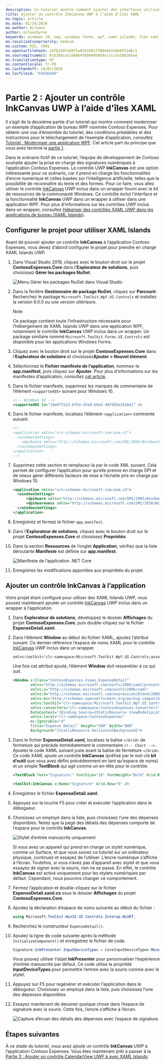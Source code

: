```yaml
---
description: Ce tutoriel montre comment ajouter des interfaces utilisateur XAML UWP, créer des packages MSIX et incorporer d’autres composants modernes dans votre application WPF.
title: Ajouter un contrôle InkCanvas UWP à l’aide d'îles XAML
ms.topic: article
ms.date: 01/24/2020
ms.author: mcleans
author: mcleanbyron
keywords: windows 10, uwp, windows forms, wpf, xaml islands, îles xaml
ms.localizationpriority: medium
ms.custom: RS5, 19H1
ms.openlocfilehash: 24fb2507dd8f5a83b5581ff08d44210b0f5146c3
ms.sourcegitcommit: 6cb20dca1cb60b4f6b894b95dcc2cc3a166165ad
ms.translationtype: HT
ms.contentlocale: fr-FR
ms.lasthandoff: 10/01/2020
ms.locfileid: "91636449"
---
```

# <a name="part-2-add-a-uwp-inkcanvas-control-using-xaml-islands"></a>Partie 2 : Ajouter un contrôle InkCanvas UWP à l’aide d'îles XAML

Il s’agit de la deuxième partie d’un tutoriel qui montre comment moderniser un exemple d’application de bureau WPF nommée Contoso Expenses. Pour obtenir une vue d’ensemble du tutoriel, des conditions préalables et des instructions pour le téléchargement de l’exemple d’application, consultez [Tutoriel : Moderniser une application WPF](modernize-wpf-tutorial.md). Cet article part du principe que vous avez terminé la [partie 1](modernize-wpf-tutorial-1.md).

Dans le scénario fictif de ce tutoriel, l’équipe de développement de Contoso souhaite ajouter la prise en charge des signatures numériques à l’application Contoso Expenses. Le contrôle UWP **InkCanvas** est une option intéressante pour ce scénario, car il prend en charge les fonctionnalités d’encre numérique et celles basées sur l’intelligence artificielle, telles que la possibilité de reconnaître du texte et des formes. Pour ce faire, vous allez utiliser le contrôle [InkCanvas](/windows/communitytoolkit/controls/wpf-winforms/inkcanvas) UWP inclus dans un wrapper fourni avec le kit de ressources de la communauté Windows. Ce contrôle inclut l’interface et la fonctionnalité **InkCanvas** UWP dans un wrapper à utiliser dans une application WPF. Pour plus d’informations sur les contrôles UWP inclus dans un wrapper, consultez [Héberger des contrôles XAML UWP dans les applications de bureau (XAML Islands)](xaml-islands.md).

## <a name="configure-the-project-to-use-xaml-islands"></a>Configurer le projet pour utiliser XAML Islands

Avant de pouvoir ajouter un contrôle **InkCanvas** à l’application Contoso Expenses, vous devez d’abord configurer le projet pour prendre en charge XAML Islands UWP.

1. Dans Visual Studio 2019, cliquez avec le bouton droit sur le projet **ContosoExpenses.Core** dans l’**Explorateur de solutions**, puis choisissez **Gérer les packages NuGet**.

    ![Menu Gérer les packages NuGet dans Visual Studio](images/wpf-modernize-tutorial//ManageNuGetPackages.png)

2. Dans la fenêtre **Gestionnaire de package NuGet**, cliquez sur **Parcourir**. Recherchez le package `Microsoft.Toolkit.Wpf.UI.Controls` et installez la version 6.0.0 ou une version ultérieure.

    > [!NOTE]
    > Ce package contient toute l’infrastructure nécessaire pour l’hébergement de XAML Islands UWP dans une application WPF, notamment le contrôle **InkCanvas** UWP inclus dans un wrapper. Un package similaire nommé `Microsoft.Toolkit.Forms.UI.Controls` est disponible pour les applications Windows Forms.

3. Cliquez avec le bouton droit sur le projet **ContosoExpenses.Core** dans l’**Explorateur de solutions** et choisissez**Ajouter > Nouvel élément**.

4. Sélectionnez le **Fichier manifeste de l’application**, nommez-le **app.manifest**, puis cliquez sur **Ajouter**. Pour plus d’informations sur les manifestes d’application, consultez [cet article](/windows/desktop/SbsCs/application-manifests).

5. Dans le fichier manifeste, supprimez les marques de commentaire de l’élément `<supportedOS>` suivant pour Windows 10.

    ```xml
    <!-- Windows 10 -->
    <supportedOS Id="{8e0f7a12-bfb3-4fe8-b9a5-48fd50a15a9a}" />
    ```

6. Dans le fichier manifeste, localisez l’élément `<application>` commenté suivant.

    ```xml
    <!--
    <application xmlns="urn:schemas-microsoft-com:asm.v3">
      <windowsSettings>
        <dpiAware xmlns="http://schemas.microsoft.com/SMI/2005/WindowsSettings">true</dpiAware>
      </windowsSettings>
    </application>
    -->
    ```

7. Supprimez cette section et remplacez-la par le code XML suivant. Cela permet de configurer l’application pour qu’elle prenne en charge DPI et de mieux gérer différents facteurs de mise à l’échelle pris en charge par Windows 10.

    ```xml
    <application xmlns="urn:schemas-microsoft-com:asm.v3">
      <windowsSettings>
          <dpiAware xmlns="http://schemas.microsoft.com/SMI/2005/WindowsSettings">true/PM</dpiAware>
          <dpiAwareness xmlns="http://schemas.microsoft.com/SMI/2016/WindowsSettings">PerMonitorV2, PerMonitor</dpiAwareness>
      </windowsSettings>
    </application>
    ```

8. Enregistrez et fermez le fichier `app.manifest`.

9. Dans l’**Explorateur de solutions**, cliquez avec le bouton droit sur le projet **ContosoExpenses.Core** et choisissez **Propriétés**.

10. Dans la section **Ressources** de l’onglet **Application**, vérifiez que la liste déroulante **Manifeste** est définie sur **app.manifest**.

    ![Manifeste de l’application .NET Core](images/wpf-modernize-tutorial/NetCoreAppManifest.png)

11. Enregistrez les modifications apportées aux propriétés du projet.

## <a name="add-an-inkcanvas-control-to-the-app"></a>Ajouter un contrôle InkCanvas à l’application

Votre projet étant configuré pour utiliser des XAML Islands UWP, vous pouvez maintenant ajouter un contrôle [InkCanvas](/windows/communitytoolkit/controls/wpf-winforms/inkcanvas) UWP inclus dans un wrapper à l’application.

1. Dans **Explorateur de solutions**, développez le dossier **Affichages** du projet **ContosoExpenses.Core**, puis double-cliquez sur le fichier **ExpenseDetail.xaml**.

2. Dans l’élément **Window** au début du fichier XAML, ajoutez l’attribut suivant. Ce dernier référence l’espace de noms XAML pour le contrôle [InkCanvas](/windows/communitytoolkit/controls/wpf-winforms/inkcanvas) UWP inclus dans un wrapper.

    ```xml
    xmlns:toolkit="clr-namespace:Microsoft.Toolkit.Wpf.UI.Controls;assembly=Microsoft.Toolkit.Wpf.UI.Controls"
    ```

    Une fois cet attribut ajouté, l’élément **Window** doit ressembler à ce qui suit.

    ```xml
    <Window x:Class="ContosoExpenses.Views.ExpenseDetail"
            xmlns="http://schemas.microsoft.com/winfx/2006/xaml/presentation"
            xmlns:x="http://schemas.microsoft.com/winfx/2006/xaml"
            xmlns:d="http://schemas.microsoft.com/expression/blend/2008"
            xmlns:mc="http://schemas.openxmlformats.org/markup-compatibility/2006"
            xmlns:toolkit="clr-namespace:Microsoft.Toolkit.Wpf.UI.Controls;assembly=Microsoft.Toolkit.Wpf.UI.Controls"
            xmlns:converters="clr-namespace:ContosoExpenses.Converters"
            DataContext="{Binding Source={StaticResource ViewModelLocator}, Path=ExpensesDetailViewModel}"
            xmlns:local="clr-namespace:ContosoExpenses"
            mc:Ignorable="d"
            Title="Expense Detail" Height="500" Width="800"
            Background="{StaticResource HorizontalBackground}">
    ```

4. Dans le fichier **ExpenseDetail.xaml**, localisez la balise `</Grid>` de fermeture qui précède immédiatement le commentaire `<!-- Chart -->`. Ajoutez le code XAML suivant juste avant la balise de fermeture `</Grid>`. Ce code XAML ajoute un contrôle **InkCanvas** (préfixé par le mot clé **kit d’outil** que vous avez défini précédemment en tant qu’espace de noms) et un simple **TextBlock** qui agit comme un en-tête pour le contrôle.

    ```xml
    <TextBlock Text="Signature:" FontSize="16" FontWeight="Bold" Grid.Row="5" />

    <toolkit:InkCanvas x:Name="Signature" Grid.Row="6" />
    ```

5. Enregistrez le fichier **ExpenseDetail.xaml**.

6. Appuyez sur la touche F5 pour créer et exécuter l’application dans le débogueur.

7. Choisissez un employé dans la liste, puis choisissez l’une des dépenses disponibles. Notez que la page des détails des dépenses comporte de l’espace pour le contrôle **InkCanvas**.

    ![Stylet d’entrée manuscrits uniquement](images/wpf-modernize-tutorial/InkCanvasPenOnly.png)

    Si vous avez un appareil qui prend en charge un stylet numérique, comme un Surface, et que vous suivez ce tutoriel sur un ordinateur physique, continuez et essayez de l’utiliser. L’encre numérique s’affiche à l’écran. Toutefois, si vous n’avez pas d’appareil avec stylet et que vous essayez de signer avec la souris, rien ne se passe. En effet, le contrôle **InkCanvas** est activé uniquement pour les stylets numériques par défaut. Cependant, nous pouvons changer ce comportement.

8. Fermez l’application et double-cliquez sur le fichier **ExpenseDetail.xaml.cs** sous le dossier **Affichages** du projet **ContosoExpenses.Core**.

9. Ajoutez la déclaration d’espace de noms suivante au début du fichier :

    ```csharp
    using Microsoft.Toolkit.Win32.UI.Controls.Interop.WinRT;
    ```

10. Recherchez le constructeur `ExpenseDetail()`.

11. Ajoutez la ligne de code suivante après la méthode `InitializeComponent()` et enregistrez le fichier de code.

    ```csharp
    Signature.InkPresenter.InputDeviceTypes = CoreInputDeviceTypes.Mouse | CoreInputDeviceTypes.Pen;
    ```

    Vous pouvez utiliser l’objet **InkPresenter** pour personnaliser l’expérience d’entrée manuscrite par défaut. Ce code utilise la propriété **InputDeviceTypes** pour permettre l’entrée avec la souris comme avec le stylet.

12. Appuyez sur F5 pour regénérer et exécuter l’application dans le débogueur. Choisissez un employé dans la liste, puis choisissez l’une des dépenses disponibles.

13. Essayez maintenant de dessiner quelque chose dans l’espace de signature avec la souris. Cette fois, l’encre s’affiche à l’écran.

    ![Capture d’écran des détails des dépenses avec l’espace de signature.](images/wpf-modernize-tutorial/Signature.png)

## <a name="next-steps"></a>Étapes suivantes

À ce stade du tutoriel, vous avez ajouté un contrôle **InkCanvas** UWP à l’application Contoso Expenses. Vous êtes maintenant prêt à passer à la [Partie 3 : Ajouter un contrôle CalendarView UWP à avec XAML Islands](modernize-wpf-tutorial-3.md).